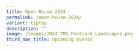 ```yaml
---
title: Open House 2024
permalink: /open-house-2024/
variant: tiptap
description: ""
image: /images/2024_TMS_Postcard_Landscapre.png
third_nav_title: Upcoming Events
---
```

